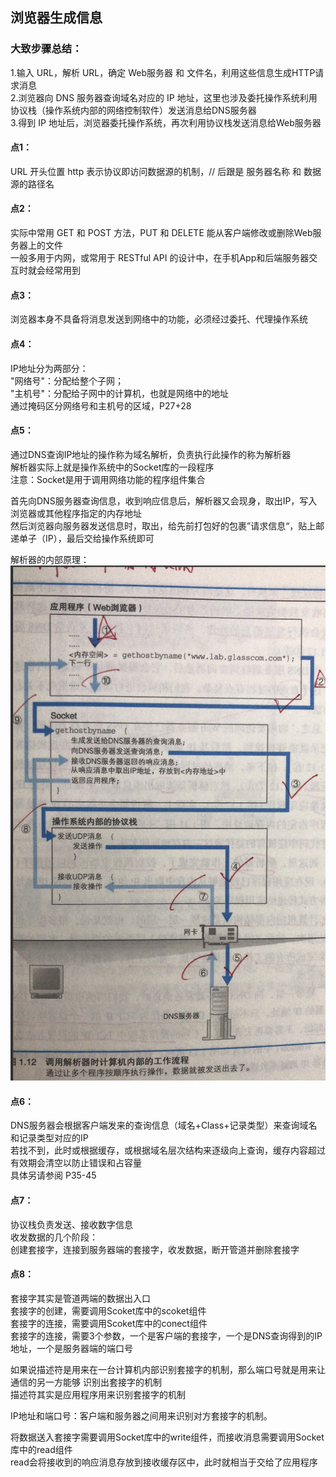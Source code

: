 ## 浏览器生成信息

### 大致步骤总结：
1.输入 URL，解析 URL，确定 Web服务器 和 文件名，利用这些信息生成HTTP请求消息  
2.浏览器向 DNS 服务器查询域名对应的 IP 地址，这里也涉及委托操作系统利用协议栈（操作系统内部的网络控制软件）发送消息给DNS服务器  
3.得到 IP 地址后，浏览器委托操作系统，再次利用协议栈发送消息给Web服务器  



#### 点1：
URL 开头位置 http 表示协议即访问数据源的机制，// 后跟是 服务器名称 和 数据源的路径名  

#### 点2：
实际中常用 GET 和 POST 方法，PUT 和 DELETE 能从客户端修改或删除Web服务器上的文件  
一般多用于内网，或常用于 RESTful API 的设计中，在手机App和后端服务器交互时就会经常用到  


#### 点3：
浏览器本身不具备将消息发送到网络中的功能，必须经过委托、代理操作系统  



#### 点4：
IP地址分为两部分：  
"网络号"：分配给整个子网；  
"主机号"：分配给子网中的计算机，也就是网络中的地址  
通过掩码区分网络号和主机号的区域，P27+28  


#### 点5：
通过DNS查询IP地址的操作称为域名解析，负责执行此操作的称为解析器  
解析器实际上就是操作系统中的Socket库的一段程序    
注意：Socket是用于调用网络功能的程序组件集合    

首先向DNS服务器查询信息，收到响应信息后，解析器又会现身，取出IP，写入浏览器或其他程序指定的内存地址  
然后浏览器向服务器发送信息时，取出，给先前打包好的包裹”请求信息“，贴上邮递单子（IP），最后交给操作系统即可  

解析器的内部原理：  
![图1](https://github.com/rjwx60/Reading-notes/blob/master/%E3%80%8AHow%20Networks%20Work%E3%80%8B-%20%E6%88%B7%E6%A0%B9%E5%8B%A4/imgs/1-01.png)



#### 点6：
DNS服务器会根据客户端发来的查询信息（域名+Class+记录类型）来查询域名和记录类型对应的IP  
若找不到，此时或根据缓存，或根据域名层次结构来逐级向上查询，缓存内容超过有效期会清空以防止错误和占容量   
具体另请参阅 P35-45  


#### 点7：
协议栈负责发送、接收数字信息  
收发数据的几个阶段：  
创建套接字，连接到服务器端的套接字，收发数据，断开管道并删除套接字  


#### 点8：
套接字其实是管道两端的数据出入口  
套接字的创建，需要调用Scoket库中的scoket组件  
套接字的连接，需要调用Scoket库中的conect组件  
套接字的连接，需要3个参数，一个是客户端的套接字，一个是DNS查询得到的IP地址，一个是服务器端的端口号  


如果说描述符是用来在一台计算机内部识别套接字的机制，那么端口号就是用来让通信的另一方能够 识别出套接字的机制  
描述符其实是应用程序用来识别套接字的机制  

IP地址和端口号：客户端和服务器之间用来识别对方套接字的机制。

将数据送入套接字需要调用Socket库中的write组件，而接收消息需要调用Socket库中的read组件   
read会将接收到的响应消息存放到接收缓存区中，此时就相当于交给了应用程序  

